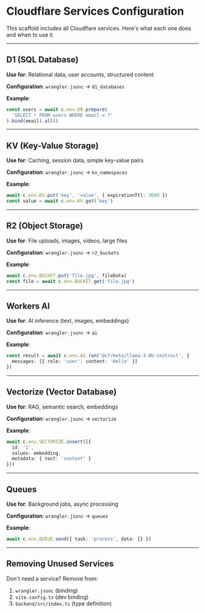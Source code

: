 # Cloudflare Services Configuration

This scaffold includes all Cloudflare services. Here's what each one does and when to use it.

---

## D1 (SQL Database)

**Use for**: Relational data, user accounts, structured content

**Configuration**: `wrangler.jsonc` → `d1_databases`

**Example**:
```typescript
const users = await c.env.DB.prepare(
  'SELECT * FROM users WHERE email = ?'
).bind(email).all()
```

---

## KV (Key-Value Storage)

**Use for**: Caching, session data, simple key-value pairs

**Configuration**: `wrangler.jsonc` → `kv_namespaces`

**Example**:
```typescript
await c.env.KV.put('key', 'value', { expirationTtl: 3600 })
const value = await c.env.KV.get('key')
```

---

## R2 (Object Storage)

**Use for**: File uploads, images, videos, large files

**Configuration**: `wrangler.jsonc` → `r2_buckets`

**Example**:
```typescript
await c.env.BUCKET.put('file.jpg', fileData)
const file = await c.env.BUCKET.get('file.jpg')
```

---

## Workers AI

**Use for**: AI inference (text, images, embeddings)

**Configuration**: `wrangler.jsonc` → `ai`

**Example**:
```typescript
const result = await c.env.AI.run('@cf/meta/llama-3-8b-instruct', {
  messages: [{ role: 'user', content: 'Hello' }]
})
```

---

## Vectorize (Vector Database)

**Use for**: RAG, semantic search, embeddings

**Configuration**: `wrangler.jsonc` → `vectorize`

**Example**:
```typescript
await c.env.VECTORIZE.insert([{
  id: '1',
  values: embedding,
  metadata: { text: 'content' }
}])
```

---

## Queues

**Use for**: Background jobs, async processing

**Configuration**: `wrangler.jsonc` → `queues`

**Example**:
```typescript
await c.env.QUEUE.send({ task: 'process', data: {} })
```

---

## Removing Unused Services

Don't need a service? Remove from:
1. `wrangler.jsonc` (binding)
2. `vite.config.ts` (dev binding)
3. `backend/src/index.ts` (type definition)
